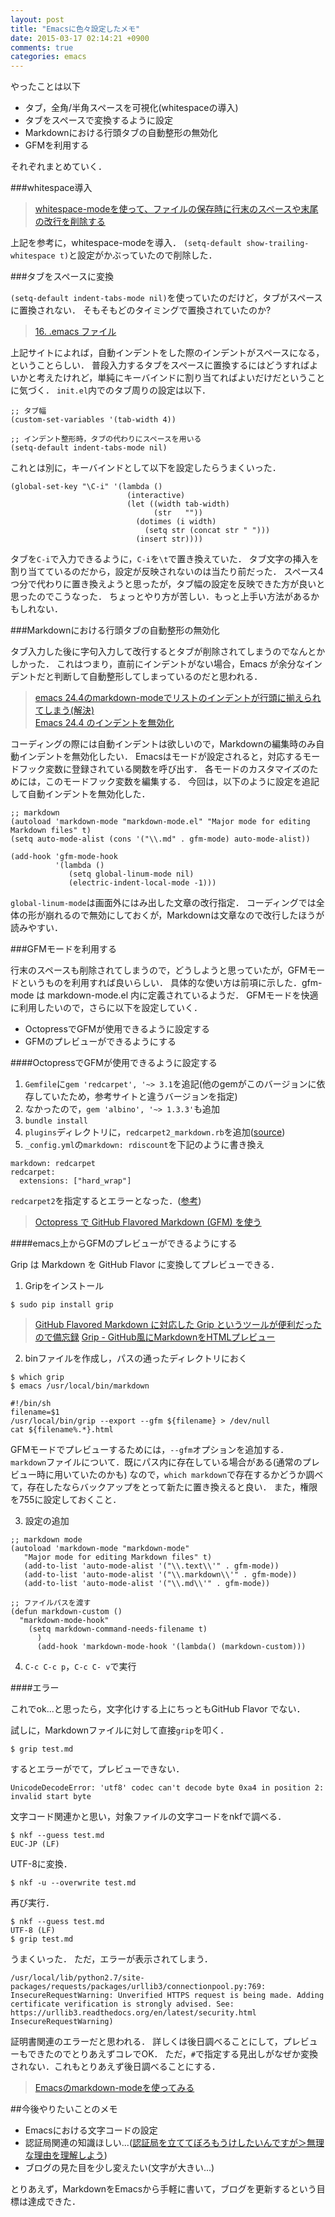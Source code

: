 ```yaml
---
layout: post
title: "Emacsに色々設定したメモ"
date: 2015-03-17 02:14:21 +0900
comments: true
categories: emacs
---
```


やったことは以下

* タブ，全角/半角スペースを可視化(whitespaceの導入)
* タブをスペースで変換するように設定
* Markdownにおける行頭タブの自動整形の無効化
* GFMを利用する

それぞれまとめていく．

<!-- more -->

###whitespace導入

>[whitespace-modeを使って、ファイルの保存時に行末のスペースや末尾の改行を削除する](http://qiita.com/itiut@github/items/4d74da2412a29ef59c3a)

上記を参考に，whitespace-modeを導入．
`(setq-default show-trailing-whitespace t)`と設定がかぶっていたので削除した．

###タブをスペースに変換

`(setq-default indent-tabs-mode nil)`を使っていたのだけど，タブがスペースに置換されない．
そもそもどのタイミングで置換されていたのか?

>[16. .emacs ファイル](http://www.math.s.chiba-u.ac.jp/~matsu/lisp/emacs-lisp-intro-jp_17.html#SEC198)

上記サイトによれば，自動インデントをした際のインデントがスペースになる，ということらしい．
普段入力するタブをスペースに置換するにはどうすればよいかと考えたけれど，単純にキーバインドに割り当てればよいだけだということに気づく．
`init.el`内でのタブ周りの設定は以下．

```
;; タブ幅
(custom-set-variables '(tab-width 4))

;; インデント整形時，タブの代わりにスペースを用いる
(setq-default indent-tabs-mode nil)
```

これとは別に，キーバインドとして以下を設定したらうまくいった．

```
(global-set-key "\C-i" '(lambda ()
                          (interactive)
                          (let ((width tab-width)
                                (str   ""))
                            (dotimes (i width)
                              (setq str (concat str " ")))
                            (insert str))))
```

タブを`C-i`で入力できるように，`C-i`を`\t`で置き換えていた．
タブ文字の挿入を割り当てているのだから，設定が反映されないのは当たり前だった．
スペース4つ分で代わりに置き換えようと思ったが，タブ幅の設定を反映できた方が良いと思ったのでこうなった．
ちょっとやり方が苦しい．もっと上手い方法があるかもしれない．

###Markdownにおける行頭タブの自動整形の無効化

タブ入力した後に字句入力して改行するとタブが削除されてしまうのでなんとかしかった．
これはつまり，直前にインデントがない場合，Emacs が余分なインデントだと判断して自動整形してしまっているのだと思われる．

>[emacs 24.4のmarkdown-modeでリストのインデントが行頭に揃えられてしまう(解決)](http://www.nofuture.tv/diary/20141114.html)   
>[Emacs 24.4 のインデントを無効化](http://www.muskmelon.jp/?p=1068)

コーディングの際には自動インデントは欲しいので，Markdownの編集時のみ自動インデントを無効化したい．
Emacsはモードが設定されると，対応するモードフック変数に登録されている関数を呼び出す．
各モードのカスタマイズのためには，このモードフック変数を編集する．
今回は，以下のように設定を追記して自動インデントを無効化した．

```
;; markdown
(autoload 'markdown-mode "markdown-mode.el" "Major mode for editing Markdown files" t)
(setq auto-mode-alist (cons '("\\.md" . gfm-mode) auto-mode-alist))

(add-hook 'gfm-mode-hook
          '(lambda ()
             (setq global-linum-mode nil)
             (electric-indent-local-mode -1)))
```

`global-linum-mode`は画面外にはみ出した文章の改行指定．
コーディングでは全体の形が崩れるので無効にしておくが，Markdownは文章なので改行したほうが読みやすい．

###GFMモードを利用する

行末のスペースも削除されてしまうので，どうしようと思っていたが，GFMモードというものを利用すれば良いらしい．
具体的な使い方は前項に示した．gfm-mode は markdown-mode.el 内に定義されているようだ．
GFMモードを快適に利用したいので，さらに以下を設定していく．

* OctopressでGFMが使用できるように設定する
* GFMのプレビューができるようにする

####OctopressでGFMが使用できるように設定する

1. `Gemfile`に`gem 'redcarpet', '~> 3.1`を追記(他のgemがこのバージョンに依存していたため，参考サイトと違うバージョンを指定)
2. なかったので，`gem 'albino', '~> 1.3.3'`も追加
3. `bundle install`
4. `plugins`ディレクトリに，`redcarpet2_markdown.rb`を追加([source](https://github.com/nono/Jekyll-plugins))
5. `_config.yml`の`markdown: rdiscount`を下記のように書き換え

```
markdown: redcarpet
redcarpet:
  extensions: ["hard_wrap"]
```

`redcarpet2`を指定するとエラーとなった．([参考](https://github.com/clayallsopp/rubymotion-tutorial/issues/30))

>[Octopress で GitHub Flavored Markdown (GFM) を使う](http://blog.tdksk.com/2013/05/06/use-gfm-in-octopress.html)

####emacs上からGFMのプレビューができるようにする

Grip は Markdown を GitHub Flavor に変換してプレビューできる．

1. Gripをインストール

```
$ sudo pip install grip
```

>[GitHub Flavored Markdown に対応した Grip というツールが便利だったので備忘録](http://blog.wonderrabbitproject.net/2014/07/github-flavored-markdown-grip.html)
>[Grip - GitHub風にMarkdownをHTMLプレビュー](http://www.moongift.jp/2014/01/grip-github風にmarkdownをhtmlプレビュー/)

2. binファイルを作成し，パスの通ったディレクトリにおく

```
$ which grip
$ emacs /usr/local/bin/markdown

#!/bin/sh
filename=$1
/usr/local/bin/grip --export --gfm ${filename} > /dev/null
cat ${filename%.*}.html
```

GFMモードでプレビューするためには，`--gfm`オプションを追加する．
`markdown`ファイルについて．既にパス内に存在している場合がある(通常のプレビュー時に用いていたのかも)
なので，`which markdown`で存在するかどうか調べて，存在したならバックアップをとって新たに置き換えると良い．
また，権限を755に設定しておくこと．

3. 設定の追加

```
;; markdown mode
(autoload 'markdown-mode "markdown-mode"
   "Major mode for editing Markdown files" t)
   (add-to-list 'auto-mode-alist '("\\.text\\'" . gfm-mode))
   (add-to-list 'auto-mode-alist '("\\.markdown\\'" . gfm-mode))
   (add-to-list 'auto-mode-alist '("\\.md\\'" . gfm-mode))

;; ファイルパスを渡す
(defun markdown-custom ()
  "markdown-mode-hook"
    (setq markdown-command-needs-filename t)
      )
      (add-hook 'markdown-mode-hook '(lambda() (markdown-custom)))
```

4. `C-c C-c p`，`C-c C- v`で実行

####エラー

これでok...と思ったら，文字化けする上にちっともGitHub Flavor でない．

試しに，Markdownファイルに対して直接`grip`を叩く．

```
$ grip test.md
```

するとエラーがでて，プレビューできない．

```
UnicodeDecodeError: 'utf8' codec can't decode byte 0xa4 in position 2: invalid start byte
```

文字コード関連かと思い，対象ファイルの文字コードをnkfで調べる．

```
$ nkf --guess test.md
EUC-JP (LF)
```

UTF-8に変換．

```
$ nkf -u --overwrite test.md
```

再び実行．

```
$ nkf --guess test.md
UTF-8 (LF)
$ grip test.md
```

うまくいった．
ただ，エラーが表示されてしまう．

```
/usr/local/lib/python2.7/site-packages/requests/packages/urllib3/connectionpool.py:769: InsecureRequestWarning: Unverified HTTPS request is being made. Adding certificate verification is strongly advised. See: https://urllib3.readthedocs.org/en/latest/security.html InsecureRequestWarning)
```

証明書関連のエラーだと思われる．
詳しくは後日調べることにして，プレビューもできたのでとりあえずコレでOK．
ただ，`#`で指定する見出しがなぜか変換されない．これもとりあえず後日調べることにする．

>[Emacsのmarkdown-modeを使ってみる](http://blog.s-amemiya.com/development/emacsのmarkdown-modeを使ってみる/)  

##今後やりたいことのメモ

* Emacsにおける文字コードの設定
* 認証局関連の知識ほしい...([認証局を立ててぼろもうけしたいんですが＞無理な理由を理解しよう](http://qiita.com/kawaz/items/f90810b9ea823b6556a8))
* ブログの見た目を少し変えたい(文字が大きい...)

とりあえず，MarkdownをEmacsから手軽に書いて，ブログを更新するという目標は達成できた．
